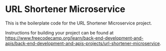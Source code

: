 # URL Shortener Microservice

This is the boilerplate code for the URL Shortener Microservice project. 

Instructions for building your project can be found at https://www.freecodecamp.org/learn/back-end-development-and-apis/back-end-development-and-apis-projects/url-shortener-microservice.

